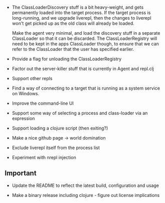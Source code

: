 
* The ClassLoaderDiscovery stuff is a bit heavy-weight, and gets permanently loaded into the target
  process.  If the target process is long-running, and we upgrade liverepl, then the changes to
  liverepl won't get picked up as the old class will already be loaded.

  Make the agent very minimal, and load the discovery stuff in a separate ClassLoader so that it can
  be discarded.  The ClassLoaderRegistry will need to be kept in the apps ClassLoader though, to ensure
  that we can refer to the ClassLoader that the user has specified earlier.

* Provide a flag for unloading the ClassLoaderRegistry

* Factor out the server-killer stuff that is currently in Agent and repl.clj

* Support other repls

* Find a way of connecting to a target that is running as a system service on Windows.

* Improve the command-line UI

* Support some way of selecting a process and class-loader via an expression

* Support loading a clojure script (then exiting?)

* Make a nice github page -> world domination

* Exclude liverepl itself from the process list

* Experiment with nrepl injection

## Important

* Update the README to reflect the latest build, configuration and usage

* Make a binary release including clojure - figure out license implications


